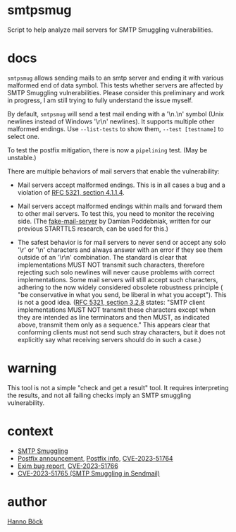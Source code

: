 # smtpsmug

Script to help analyze mail servers for SMTP Smuggling vulnerabilities.

# docs

`smtpsmug` allows sending mails to an smtp server and ending it with various malformed
end of data symbol. This tests whether servers are affected by SMTP Smuggling
vulnerabilities. Please consider this preliminary and work in progress, I am still
trying to fully understand the issue myself.

By default, `smtpsmug` will send a test mail ending with a '\n.\n' symbol (Unix newlines
instead of Windows '\r\n' newlines). It supports multiple other malformed endings. Use
`--list-tests` to show them, `--test [testname]` to select one.

To test the postfix mitigation, there is now a `pipelining` test. (May be unstable.)

There are multiple behaviors of mail servers that enable the vulnerability:

* Mail servers accept malformed endings. This is in all cases a bug and a violation of
  [RFC 5321, section 4.1.1.4](https://www.rfc-editor.org/rfc/rfc5321#section-4.1.1.4).

* Mail servers accept malformed endings within mails and forward them to other mail
  servers. To test this, you need to monitor the receiving side. (The
  [fake-mail-server](https://github.com/Email-Analysis-Toolkit/fake-mail-server) by
  Damian Poddebniak, written for our previous STARTTLS research, can be used for this.)

* The safest behavior is for mail servers to never send or accept any solo '\r' or '\n'
  characters and always answer with an error if they see them outside of an '\r\n'
  combination. The standard is clear that implementations MUST NOT transmit such
  characters, therefore rejecting such solo newlines will never cause problems with
  correct implementations. Some mail servers will still accept such characters, adhering
  to the now widely considered obsolete robustness principle ( "be conservative in what
  you send, be liberal in what you accept"). This is not a good idea. ([RFC 5321,
  section 3.2.8](https://datatracker.ietf.org/doc/html/rfc5321#section-2.3.8) states:
  "SMTP client implementations MUST NOT transmit these characters except when they are
  intended as line terminators and then MUST, as indicated above, transmit them only as
  a <CRLF> sequence." This appears clear that conforming clients must not send such
  stray characters, but it does not explicitly say what receiving servers should do in
  such a case.)

# warning

This tool is not a simple "check and get a result" tool. It requires interpreting the
results, and not all failing checks imply an SMTP smuggling vulnerability.

# context

* [SMTP Smuggling](
  https://sec-consult.com/blog/detail/smtp-smuggling-spoofing-e-mails-worldwide/)
* [Postfix announcement](
  https://www.mail-archive.com/postfix-announce@postfix.org/msg00090.html), [Postfix
  info](https://www.postfix.org/smtp-smuggling.html), [CVE-2023-51764](
  https://nvd.nist.gov/vuln/detail/CVE-2023-51764)
* [Exim bug report](https://bugs.exim.org/show_bug.cgi?id=3063), [CVE-2023-51766](
  https://nvd.nist.gov/vuln/detail/CVE-2023-51766)
* [CVE-2023-51765 (SMTP Smuggling in Sendmail)](
  https://nvd.nist.gov/vuln/detail/CVE-2023-51765)

# author

[Hanno Böck](https://hboeck.de/)
